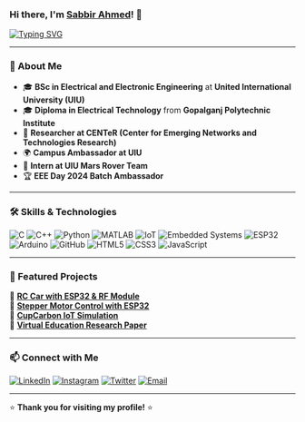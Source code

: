 ### Hi there, I'm <a href="https://sabbirahmed360.github.io/" target="_blank">Sabbir Ahmed</a>! 👋

[![Typing SVG](https://readme-typing-svg.herokuapp.com?font=Fira+Code&weight=600&size=22&pause=1000&color=F75C7E&width=500&lines=Electrical+and+Electronic+Engineer;Tech+Enthusiast;Innovator+%7C+Researcher;Passionate+About+IoT+%7C+AI+%7C+Robotics)](https://git.io/typing-svg)

---

### 🚀 About Me
- 🎓 **BSc in Electrical and Electronic Engineering** at **United International University (UIU)**
- 🎓 **Diploma in Electrical Technology** from **Gopalganj Polytechnic Institute**
- 🔬 **Researcher at CENTeR (Center for Emerging Networks and Technologies Research)**
- 🌍 **Campus Ambassador at UIU**
- 🤖 **Intern at UIU Mars Rover Team**
- 🏆 **EEE Day 2024 Batch Ambassador**

---

### 🛠️ Skills & Technologies
![C](https://img.shields.io/badge/-C-00599C?style=flat-square&logo=c&logoColor=white)
![C++](https://img.shields.io/badge/-C++-00599C?style=flat-square&logo=c%2B%2B&logoColor=white)
![Python](https://img.shields.io/badge/-Python-3776AB?style=flat-square&logo=python&logoColor=white)
![MATLAB](https://img.shields.io/badge/-MATLAB-0076A8?style=flat-square&logo=mathworks&logoColor=white)
![IoT](https://img.shields.io/badge/-IoT-FFA500?style=flat-square)
![Embedded Systems](https://img.shields.io/badge/-Embedded%20Systems-00C4CC?style=flat-square)
![ESP32](https://img.shields.io/badge/-ESP32-00A8E1?style=flat-square)
![Arduino](https://img.shields.io/badge/-Arduino-00979D?style=flat-square&logo=arduino&logoColor=white)
![GitHub](https://img.shields.io/badge/-GitHub-181717?style=flat-square&logo=github)
![HTML5](https://img.shields.io/badge/-HTML5-E34F26?style=flat-square&logo=html5&logoColor=white)
![CSS3](https://img.shields.io/badge/-CSS3-1572B6?style=flat-square&logo=css3)
![JavaScript](https://img.shields.io/badge/-JavaScript-F7DF1E?style=flat-square&logo=javascript&logoColor=black)

---

### 🚀 Featured Projects
🔹 **[RC Car with ESP32 & RF Module](https://github.com/SabbirEEE-UIU/RC-Car)**  
🔹 **[Stepper Motor Control with ESP32](https://github.com/SabbirEEE-UIU/Stepper-Motor-Control)**  
🔹 **[CupCarbon IoT Simulation](https://github.com/SabbirEEE-UIU/CupCarbon-Simulation)**  
🔹 **[Virtual Education Research Paper](https://github.com/SabbirEEE-UIU/Virtual-Education-Research)**  

---

### 📫 Connect with Me
[![LinkedIn](https://img.shields.io/badge/LinkedIn-0077B5?style=for-the-badge&logo=linkedin&logoColor=white)](https://linkedin.com/in/sabbirahmed360)
[![Instagram](https://img.shields.io/badge/Instagram-E4405F?style=for-the-badge&logo=instagram&logoColor=white)](https://instagram.com/yes_sabbir)
[![Twitter](https://img.shields.io/badge/Twitter-1DA1F2?style=for-the-badge&logo=twitter&logoColor=white)](https://x.com/yes_sabbir)
[![Email](https://img.shields.io/badge/Email-D14836?style=for-the-badge&logo=gmail&logoColor=white)](mailto:allexsabbir117@gmail.com)

---

⭐ **Thank you for visiting my profile!** ⭐
